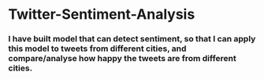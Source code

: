 # Twitter-Sentiment-Analysis


###  I have built model that can detect sentiment, so that I can apply this model to tweets from different cities, and compare/analyse how happy the tweets are from different cities.